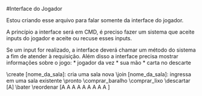 #Interface do Jogador

Estou criando esse arquivo para falar somente da interface do jogador.


A princípio a interface será em CMD, é preciso fazer um sistema que aceite inputs do jogador e aceite ou recuse esses inputs. 

Se um input for realizado, a interface deverá chamar um método do sistema a fim de atender à requisição. 
Além disso a interface precisa mostrar informações sobre o jogo:
   	* jogador da vez
	* sua mão
	* carta no descarte




\create [nome_da_sala]: cria uma sala nova
\join [nome_da_sala]: ingressa em uma sala existente
\pronto
\comprar_baralho
\comprar_lixo
\descartar [A]
\bater
\reordenar [A A A A A A A A A ]


